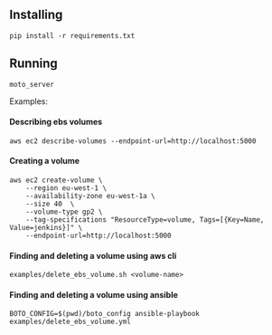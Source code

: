 ## Installing

```
pip install -r requirements.txt
```

## Running

```
moto_server
```

Examples:

#### Describing ebs volumes

```
aws ec2 describe-volumes --endpoint-url=http://localhost:5000
```

#### Creating a volume

```
aws ec2 create-volume \
    --region eu-west-1 \
    --availability-zone eu-west-1a \
    --size 40  \
    --volume-type gp2 \
    --tag-specifications "ResourceType=volume, Tags=[{Key=Name, Value=jenkins}]" \
    --endpoint-url=http://localhost:5000
```


#### Finding and deleting a volume using aws cli

```
examples/delete_ebs_volume.sh <volume-name>
```


#### Finding and deleting a volume using ansible

```
BOTO_CONFIG=$(pwd)/boto_config ansible-playbook examples/delete_ebs_volume.yml
```


